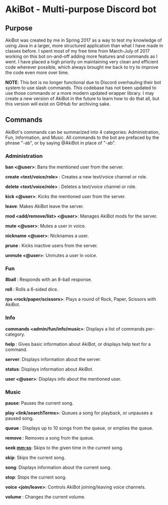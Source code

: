 # AkiBot - Multi-purpose Discord bot
## Purpose
AkiBot was created by me in Spring 2017 as a way to test my knowledge of using Java in a larger, more structured application 
than what I have made in classes before. I spent most of my free time from March-July of 2017 working on this bot on-and-off adding 
more features and commands as I went. I have placed a high priority on maintaining very clean and efficient code wherever possible, 
which always brought me back to try to improve the code even more over time.

**NOTE**: This bot is no longer functional due to Discord overhauling their bot system to use slash commands. This codebase has not been updated to use those commands or a more modern updated wrapper library. I may create a new version of AkiBot in the future to learn how to do that all, but this version will exist on GitHub for archiving sake.

## Commands
AkiBot's commands can be summarized into 4 categories: Administration, Fun, Information, and Music. All commands to the bot are prefaced 
by the phrase "-ab", or by saying @AkiBot in place of "-ab".

### Administration
**ban <@user>**: Bans the mentioned user from the server.

**create <text/voice/role> <name>**: Creates a new text/voice channel or role.
  
**delete <text/voice/role> <name>**: Deletes a text/voice channel or role.

**kick <@user>**: Kicks the mentioned user from the server.

**leave**: Makes AkiBot leave the server.

**mod <add/remove/list> <@user>**: Manages AkiBot mods for the server.

**mute <@user>**: Mutes a user in voice.

**nickname <newNickname> <@user>**: Nicknames a user.
  
**prune <days>**: Kicks inactive users from the server.
  
**unmute <@user>**: Unmutes a user in voice.

### Fun
**8ball <message>**: Responds with an 8-ball response.
  
**roll <number>**: Rolls a 6-sided dice.
  
**rps <rock/paper/scissors>**: Plays a round of Rock, Paper, Scissors with AkiBot.

### Info
**commands <admin/fun/info/music>**: Displays a list of commands per-category.

**help <commandName>**: Gives basic information about AkiBot, or displays help text for a command.
  
**server**: Displays information about the server.

**status**: Displays information about AkiBot.

**user <@user>**: Displays info about the mentioned user.

### Music
**pause**: Pauses the current song.

**play <link/searchTerms>**: Queues a song for playback, or unpauses a paused song.

**queue <reset>**: Displays up to 10 songs from the queue, or empties the queue.
  
**remove <songNumber>**: Removes a song from the queue.
  
**seek <mm:ss>**: Skips to the given time in the current song. 

**skip**: Skips the current song.

**song**: Displays information about the current song.

**stop**: Stops the current song.

**voice <join/leave>**: Controls AkiBot joining/leaving voice channels.

**volume <newVolume>**: Changes the current volume.
